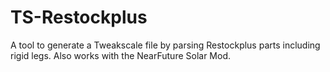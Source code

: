 # TS-Restockplus
A tool to generate a Tweakscale file by parsing Restockplus parts including rigid legs.
Also works with the NearFuture Solar Mod.
